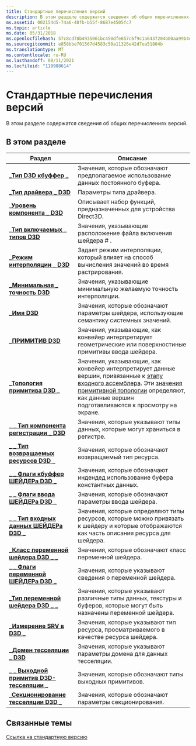 ```yaml
---
title: Стандартные перечисления версий
description: В этом разделе содержатся сведения об общих перечислениях версий.
ms.assetid: 002154d5-74a6-48fb-b55f-8687e4505fc7
ms.topic: article
ms.date: 05/31/2018
ms.openlocfilehash: 57c8cd78b4935061bc450dfe657c6f9c1a6437204b00aa99b4d7058a225fecd7
ms.sourcegitcommit: e858bbe701567d4583c50a11326e42d7ea51804b
ms.translationtype: MT
ms.contentlocale: ru-RU
ms.lasthandoff: 08/11/2021
ms.locfileid: "119988614"
---
```

# <a name="common-version-enumerations"></a>Стандартные перечисления версий

В этом разделе содержатся сведения об общих перечислениях версий.


## <a name="in-this-section"></a>В этом разделе



| Раздел                                                                                      | Описание                                                                                                                                                                                                                                                                                                                                |
|--------------------------------------------------------------------------------------------|--------------------------------------------------------------------------------------------------------------------------------------------------------------------------------------------------------------------------------------------------------------------------------------------------------------------------------------------|
| [**\_Тип D3D кбуффер \_**](/windows/desktop/api/D3DCommon/ne-d3dcommon-d3d_cbuffer_type)<br/>                                  | Значения, которые обозначают предполагаемое использование данных постоянного буфера. <br/>                                                                                                                                                                                                                                                                 |
| [**\_Тип драйвера \_ D3D**](/windows/desktop/api/D3DCommon/ne-d3dcommon-d3d_driver_type)<br/>                                    | Параметры типа драйвера.<br/>                                                                                                                                                                                                                                                                                                            |
| [**\_Уровень компонента \_ D3D**](/windows/desktop/api/D3DCommon/ne-d3dcommon-d3d_feature_level)<br/>                                | Описывает набор функций, предназначенных для устройства Direct3D. <br/>                                                                                                                                                                                                                                                                   |
| [**\_Тип включаемых \_ типов D3D**](/windows/desktop/api/D3DCommon/ne-d3dcommon-d3d_include_type)<br/>                                  | Значения, указывающие расположение файла включения шейдера \# . <br/>                                                                                                                                                                                                                                                                  |
| [**\_Режим интерполяции \_ D3D**](/windows/desktop/api/D3DCommon/ne-d3dcommon-d3d_interpolation_mode)<br/>                      | Задает режим интерполяции, который влияет на способ вычисления значений во время растрирования.<br/>                                                                                                                                                                                                                                     |
| [**\_Минимальная \_ точность D3D**](/windows/desktop/api/D3DCommon/ne-d3dcommon-d3d_min_precision)<br/>                                | Значения, указывающие минимальную желаемую точность интерполяции.<br/>                                                                                                                                                                                                                                                               |
| [**\_Имя D3D**](/windows/desktop/api/D3DCommon/ne-d3dcommon-d3d_name)<br/>                                                   | Значения, которые обозначают параметры шейдера, использующие семантику системных значений.<br/>                                                                                                                                                                                                                                                         |
| [**\_ПРИМИТИВ D3D**](/windows/desktop/api/D3DCommon/ne-d3dcommon-d3d_primitive)<br/>                                         | Значения, указывающие, как конвейер интерпретирует геометрические или поверхностиные примитивы ввода шейдера.<br/>                                                                                                                                                                                                                                      |
| [**\_Топология примитива D3D \_**](/windows/desktop/api/D3DCommon/ne-d3dcommon-d3d_primitive_topology)<br/>                      | Значения, указывающие, как конвейер интерпретирует данные вершин, привязанные к [этапу входного ассемблера](d3d10-graphics-programming-guide-input-assembler-stage.md). Эти [значения примитивной топологии](/windows/desktop/direct3d11/d3d10-graphics-programming-guide-primitive-topologies) определяют, как данные вершин подготавливаются к просмотру на экране.<br/> |
| [**\_ \_ Тип компонента регистрации \_ D3D**](/windows/desktop/api/D3DCommon/ne-d3dcommon-d3d_register_component_type)<br/>           | Значения, которые указывают типы данных, которые могут храниться в регистре.<br/>                                                                                                                                                                                                                                                           |
| [**\_ \_ Тип возвращаемых ресурсов D3D \_**](/windows/desktop/api/D3DCommon/ne-d3dcommon-d3d_resource_return_type)<br/>                 | Значения, которые обозначают возвращаемый тип ресурса.<br/>                                                                                                                                                                                                                                                                             |
| [**\_ \_ Флаги кбуффер ШЕЙДЕРа D3D \_**](/windows/desktop/api/D3DCommon/ne-d3dcommon-d3d_shader_cbuffer_flags)<br/>                 | Значения, которые обозначают индендед использование буфера константных данных.<br/>                                                                                                                                                                                                                                                                |
| [**\_ \_ Флаги ввода ШЕЙДЕРа D3D \_**](/windows/desktop/api/D3DCommon/ne-d3dcommon-d3d_shader_input_flags)<br/>                     | Значения, которые обозначают параметры ввода шейдера.<br/>                                                                                                                                                                                                                                                                                      |
| [**\_ \_ Тип входных данных ШЕЙДЕРа D3D \_**](/windows/desktop/api/D3DCommon/ne-d3dcommon-d3d_shader_input_type)<br/>                       | Значения, которые определяют типы ресурсов, которые можно привязать к шейдеру и которые отображаются как часть описания ресурса для шейдера.<br/>                                                                                                                                                                                    |
| [**\_Класс переменной шейдера D3D \_ \_**](/windows/desktop/api/D3DCommon/ne-d3dcommon-d3d_shader_variable_class)<br/>               | Значения, которые обозначают класс переменной шейдера.<br/>                                                                                                                                                                                                                                                                            |
| [**\_ \_ Флаги переменной ШЕЙДЕРа D3D \_**](/windows/desktop/api/D3DCommon/ne-d3dcommon-d3d_shader_variable_flags)<br/>               | Значения, которые указывают сведения о переменной шейдера.<br/>                                                                                                                                                                                                                                                                       |
| [**\_Тип переменной шейдера D3D \_ \_**](/windows/desktop/api/D3DCommon/ne-d3dcommon-d3d_shader_variable_type)<br/>                 | Значения, которые указывают различные типы данных, текстуры и буферов, которые могут быть назначены переменной шейдера.<br/>                                                                                                                                                                                                                         |
| [**\_Измерение SRV в D3D \_**](/windows/desktop/api/D3DCommon/ne-d3dcommon-d3d_srv_dimension)<br/>                                | Значения, которые указывают тип ресурса, просматриваемого в качестве ресурса шейдера.<br/>                                                                                                                                                                                                                                                    |
| [**\_Домен тесселяции \_ D3D**](/windows/desktop/api/D3DCommon/ne-d3dcommon-d3d_tessellator_domain)<br/>                      | Значения, которые указывают параметры домена для данных тесселяции.<br/>                                                                                                                                                                                                                                                                       |
| [**\_ \_ Выходной примитив D3D-тесселяции \_**](/windows/desktop/api/D3DCommon/ne-d3dcommon-d3d_tessellator_output_primitive)<br/> | Значения, которые обозначают типы выходных примитивов.<br/>                                                                                                                                                                                                                                                                                    |
| [**\_Секционирование тесселяции D3D \_**](/windows/desktop/api/D3DCommon/ne-d3dcommon-d3d_tessellator_partitioning)<br/>          | Значения, которые обозначают параметры секционирования.<br/>                                                                                                                                                                                                                                                                                      |



 

## <a name="related-topics"></a>Связанные темы

<dl> <dt>

[Ссылка на стандартную версию](d3d11-graphics-reference-d3d11-common.md)
</dt> </dl>

 

